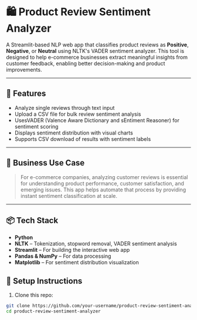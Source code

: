 # 🛍️ Product Review Sentiment Analyzer

A Streamlit-based NLP web app that classifies product reviews as **Positive**, **Negative**, or **Neutral** using NLTK's VADER sentiment analyzer. This tool is designed to help e-commerce businesses extract meaningful insights from customer feedback, enabling better decision-making and product improvements.

---

## 🚀 Features

- Analyze single reviews through text input
- Upload a CSV file for bulk review sentiment analysis
- UsesVADER (Valence Aware Dictionary and sEntiment Reasoner) for sentiment scoring
- Displays sentiment distribution with visual charts
- Supports CSV download of results with sentiment labels

---

## 🧠 Business Use Case

> For e-commerce companies, analyzing customer reviews is essential for understanding product performance, customer satisfaction, and emerging issues. This app helps automate that process by providing instant sentiment classification at scale.

---

## 📦 Tech Stack

- **Python**
- **NLTK** – Tokenization, stopword removal, VADER sentiment analysis
- **Streamlit** – For building the interactive web app
- **Pandas & NumPy** – For data processing
- **Matplotlib** – For sentiment distribution visualization


## 🔧 Setup Instructions

1. Clone this repo:

```bash
git clone https://github.com/your-username/product-review-sentiment-analyzer.git
cd product-review-sentiment-analyzer
